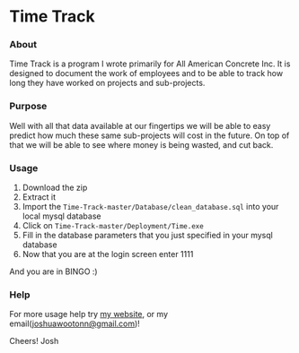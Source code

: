 # Time Track

### About
Time Track is a program I wrote primarily for All American Concrete Inc. It is designed to document
the work of employees and to be able to track how long they have worked on projects and sub-projects.
	

### Purpose
Well with all that data available at our fingertips we will be able to easy predict how much 
these same sub-projects will cost in the future. On top of that we will be able to see where 
money is being wasted, and cut back.


### Usage 
1. Download the zip
2. Extract it
3. Import the `Time-Track-master/Database/clean_database.sql` 	into your local mysql database
4. Click on `Time-Track-master/Deployment/Time.exe`  
5. Fill in the database parameters that you just specified in 	your mysql database
6. Now that you are at the login screen enter 1111 

And you are in BINGO :)

### Help
For more usage help try [my website](http://joshuawootonn.com), or my email(joshuawootonn@gmail.com)!

Cheers!
Josh
